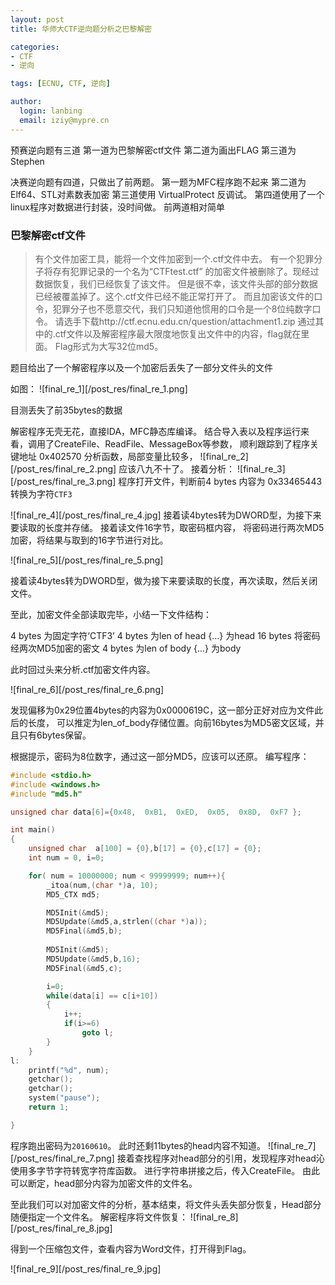 ```yaml
---
layout: post
title: 华师大CTF逆向题分析之巴黎解密

categories:
- CTF
- 逆向

tags: [ECNU, CTF, 逆向]

author:
  login: lanbing
  email: iziy@mypre.cn
---
```




预赛逆向题有三道
第一道为巴黎解密ctf文件
第二道为画出FLAG
第三道为Stephen

决赛逆向题有四道，只做出了前两题。
第一题为MFC程序跑不起来
第二道为Elf64、STL对素数表加密
第三道使用 VirtualProtect 反调试。
第四道使用了一个linux程序对数据进行封装，没时间做。
前两道相对简单



### 巴黎解密ctf文件

>有个文件加密工具，能将一个文件加密到一个.ctf文件中去。
>有一个犯罪分子将存有犯罪记录的一个名为“CTFtest.ctf”
>的加密文件被删除了。现经过数据恢复，我们已经恢复了该文件。
>但是很不幸，该文件头部的部分数据已经被覆盖掉了。这个.ctf文件已经不能正常打开了。
>而且加密该文件的口令，犯罪分子也不愿意交代，我们只知道他惯用的口令是一个8位纯数字口令。
>请选手下载http://ctf.ecnu.edu.cn/question/attachment1.zip
>通过其中的.ctf文件以及解密程序最大限度地恢复出文件中的内容，flag就在里面。
>Flag形式为大写32位md5。


题目给出了一个解密程序以及一个加密后丢失了一部分文件头的文件

如图：
![final_re_1][/post_res/final_re_1.png]

目测丢失了前35bytes的数据

解密程序无壳无花，直接IDA，MFC静态库编译。
结合导入表以及程序运行来看，调用了CreateFile、ReadFile、MessageBox等参数，
顺利跟踪到了程序关键地址 0x402570
分析函数，局部变量比较多，
![final_re_2][/post_res/final_re_2.png]
应该八九不十了。
接着分析：
![final_re_3][/post_res/final_re_3.png]
程序打开文件，判断前4 bytes 内容为 0x33465443 转换为字符`CTF3`

![final_re_4][/post_res/final_re_4.jpg]
接着读4bytes转为DWORD型，为接下来要读取的长度并存储。
接着读文件16字节，取密码框内容，
将密码进行两次MD5加密，将结果与取到的16字节进行对比。

![final_re_5][/post_res/final_re_5.png]

接着读4bytes转为DWORD型，做为接下来要读取的长度，再次读取，然后关闭文件。

至此，加密文件全部读取完毕，小结一下文件结构：

4 bytes 为固定字符‘CTF3’
4 bytes 为len of head
{...}   为head
16 bytes 将密码经两次MD5加密的密文
4 bytes 为len of body
{...}   为body

此时回过头来分析.ctf加密文件内容。

![final_re_6][/post_res/final_re_6.png]

发现偏移为0x29位置4bytes的内容为0x0000619C，这一部分正好对应为文件此后的长度，
可以推定为len_of_body存储位置。向前16bytes为MD5密文区域，并且只有6bytes保留。

根据提示，密码为8位数字，通过这一部分MD5，应该可以还原。
编写程序：
```c
#include <stdio.h>
#include <windows.h>
#include "md5.h"

unsigned char data[6]={0x48,  0xB1,  0xED,  0x05,  0x8D,  0xF7 };

int main()
{
	unsigned char  a[100] = {0},b[17] = {0},c[17] = {0};
	int num = 0, i=0;

	for( num = 10000000; num < 99999999; num++){
		_itoa(num,(char *)a, 10);
		MD5_CTX md5;

		MD5Init(&md5);                
		MD5Update(&md5,a,strlen((char *)a));  
		MD5Final(&md5,b);
		
		MD5Init(&md5);                
		MD5Update(&md5,b,16);  
		MD5Final(&md5,c);

		i=0;
		while(data[i] == c[i+10])
		{
			i++;
			if(i>=6)
				goto l;
		}
	}
l:
	printf("%d", num);
	getchar();
	getchar();
	system("pause");
	return 1;

}
```

程序跑出密码为`20160610`。
此时还剩11bytes的head内容不知道。
![final_re_7][/post_res/final_re_7.png]
接着查找程序对head部分的引用，发现程序对head沁使用多字节字符转宽字符库函数。
进行字符串拼接之后，传入CreateFile。
由此可以断定，head部分内容为加密文件的文件名。

至此我们可以对加密文件的分析，基本结束，将文件头丢失部分恢复，Head部分随便指定一个文件名。
解密程序将文件恢复：
![final_re_8][/post_res/final_re_8.jpg]

得到一个压缩包文件，查看内容为Word文件，打开得到Flag。

![final_re_9][/post_res/final_re_9.jpg]

